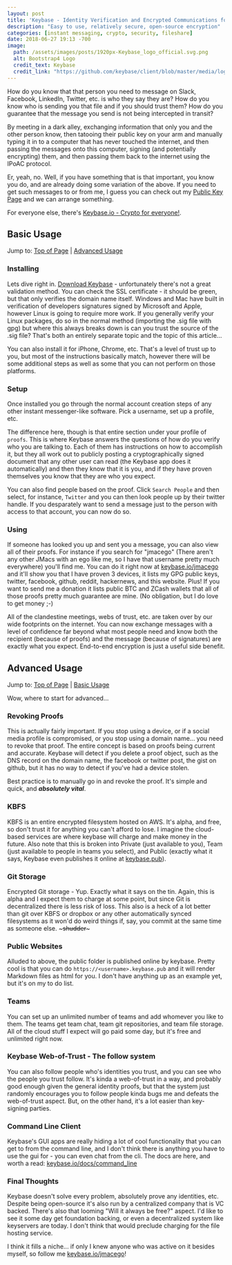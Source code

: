 ```yaml
---
layout: post
title: 'Keybase - Identity Verification and Encrypted Communications for the Masses'
description: "Easy to use, relatively secure, open-source encryption"
categories: [instant messaging, crypto, security, fileshare]
date: 2018-06-27 19:13 -700
image:
  path: /assets/images/posts/1920px-Keybase_logo_official.svg.png
  alt: Bootstrap4 Logo
  credit_text: Keybase
  credit_link: "https://github.com/keybase/client/blob/master/media/logos/keybase_logo_official.ai"
---
```

How do you know that that person you need to message on Slack, Facebook, LinkedIn, Twitter, etc. is who they say they are? How do you know who is sending you that file and if you should trust them? How do you guarantee that the message you send is not being intercepted in transit?

By meeting in a dark alley, exchanging information that only you and the other person know, then tatooing their public key on your arm and manually typing it in to a computer that has never touched the internet, and then passing the messages onto this computer, signing (and potentially encrypting) them, and then passing them back to the internet using the IPoAC protocol.

Er, yeah, no. Well, if you have something that is that important, you know you do, and are already doing some variation of the above. If you need to get such messages to or from me, I guess you can check out my [Public Key Page](/pubkey) and we can arrange something.

For everyone else, there's [Keybase.io - Crypto for everyone!](https://keybase.io).

<!--more-->
## Basic Usage
Jump to: [Top of Page](#top-of-page) \| [Advanced Usage](#advanced-usage)

### Installing
Lets dive right in. [Download Keybase](https://keybase.io/download) - unfortunately there's not a great validation method. You can check the SSL certificate - it should be green, but that only verifies the domain name itself. Windows and Mac have built in verification of developers signatures signed by Microsoft and Apple, however Linux is going to require more work. If you generally verify your Linux packages, do so in the normal method (importing the .sig file with gpg) but where this always breaks down is can you trust the source of the .sig file? That's both an entirely separate topic and the topic of this article...

You can also install it for iPhone, Chrome, etc. That's a level of trust up to you, but most of the instructions basically match, however there will be some additional steps as well as some that you can not perform on those platforms.

### Setup

Once installed you go through the normal account creation steps of any other instant messenger-like software. Pick a username, set up a profile, etc.

The difference here, though is that entire section under your profile of `proofs`. This is where Keybase answers the questions of how do you verify who you are talking to. Each of them has instructions on how to accomplish it, but they all work out to publicly posting a cryptographically signed document that any other user can read (the Keybase app does it automatically) and then they know that it is you, and if they have proven themselves you know that they are who you expect.

You can also find people based on the proof. Click `Search People` and then select, for instance, `Twitter` and you can then look people up by their twitter handle. If you desparately want to send a message just to the person with access to that account, you can now do so.

### Using

If someone has looked you up and sent you a message, you can also view all of their proofs. For instance if you search for "jmacego" (There aren't any other JMacs with an ego like me, so I have that username pretty much everywhere) you'll find me. You can do it right now at [keybase.io/jmacego](https://keybase.io/jmacego) and it'll show you that I have proven 3 devices, it lists my GPG public keys, twitter, facebook, github, reddit, hackernews, and this website. Plus! If you want to send me a donation it lists public BTC and ZCash wallets that all of those proofs pretty much guarantee are mine. (No obligation, but I do love to get money ;-)

All of the clandestine meetings, webs of trust, etc. are taken over by our wide footprints on the internet. You can now exchange messages with a level of confidence far beyond what most people need and know both the recipient (because of proofs) and the message (because of signatures) are exactly what you expect. End-to-end encryption is just a useful side benefit.

## Advanced Usage
Jump to: [Top of Page](#top-of-page) \| [Basic Usage](#basic-usage)

Wow, where to start for advanced...

### Revoking Proofs

This is actually fairly important. If you stop using a device, or if a social media profile is compromised, or you stop using a domain name... you need to revoke that proof. The entire concept is based on proofs being current and accurate. Keybase will detect if you delete a proof object, such as the DNS record on the domain name, the facebook or twitter post, the gist on github, but it has no way to detect if you've had a device stolen.

Best practice is to manually go in and revoke the proof. It's simple and quick, and ***absolutely vital***.

### KBFS
KBFS is an entire encrypted filesystem hosted on AWS. It's alpha, and free, so don't trust it for anything you can't afford to lose. I imagine the cloud-based services are where keybase will charge and make money in the future. Also note that this is broken into Private (just available to you), Team (just available to people in teams you select), and Public (exactly what it says, Keybase even publishes it online at [keybase.pub](http://keybase.pub)).

### Git Storage
Encrypted Git storage - Yup. Exactly what it says on the tin. Again, this is alpha and I expect them to charge at some point, but since Git is decentralized there is less risk of loss. This also is a heck of a lot better than git over KBFS or dropbox or any other automatically synced filesystems as it won'd do weird things if, say, you commit at the same time as someone else. ~~~shudder~~~

### Public Websites
Alluded to above, the public folder is published online by keybase. Pretty cool is that you can do `https://<username>.keybase.pub` and it will render Markdown files as html for you. I don't have anything up as an example yet, but it's on my to do list.

### Teams
You can set up an unlimited number of teams and add whomever you like to them. The teams get team chat, team git repositories, and team file storage. All of the cloud stuff I expect will go paid some day, but it's free and unlimited right now.

### Keybase Web-of-Trust - The follow system
You can also follow people who's identities you trust, and you can see who the people you trust follow. It's kinda a web-of-trust in a way, and probably good enough given the general identity proofs, but that the system just randomly encourages you to follow people kinda bugs me and defeats the web-of-trust aspect. But, on the other hand, it's a lot easier than key-signing parties.

### Command Line Client
Keybase's GUI apps are really hiding a lot of cool functionality that you can get to from the command line, and I don't think there is anything you have to use the gui for - you can even chat from the cli. The docs are here, and worth a read: [keybase.io/docs/command_line](https://keybase.io/docs/command_line)

### Final Thoughts
Keybase doesn't solve every problem, absolutely prove any identities, etc. Despite being open-source it's also run by a centralized company that is VC backed. There's also that looming "Will it always be free?" aspect. I'd like to see it some day get foundation backing, or even a decentralized system like keyservers are today. I don't think that would preclude charging for the file hosting service.

I think it fills a niche... if only I knew anyone who was active on it besides myself, so follow me [keybase.io/jmacego](https://keybase.io/jmacego)!
